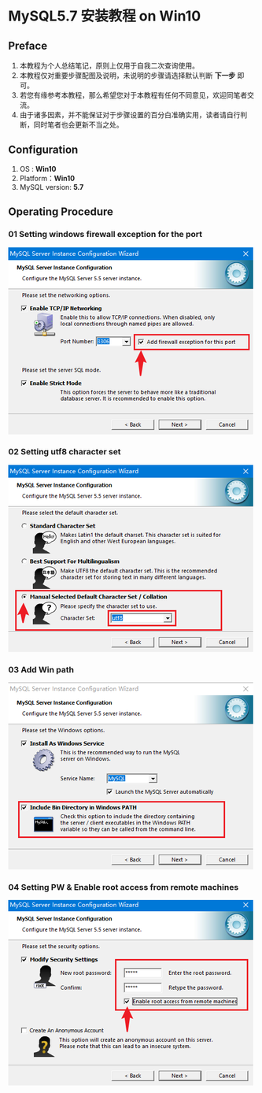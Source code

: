 

# MySQL5.7 安装教程 on Win10

## Preface

1. 本教程为个人总结笔记，原则上仅用于自我二次查询使用。
2. 本教程仅对重要步骤配图及说明，未说明的步骤请选择默认判断 **下一步** 即可。
3. 若您有缘参考本教程，那么希望您对于本教程有任何不同意见，欢迎同笔者交流。
4. 由于诸多因素，并不能保证对于步骤设置的百分白准确实用，读者请自行判断，同时笔者也会更新不当之处。



## Configuration

1. OS :  **Win10**
2. Platform：**Win10**
3. MySQL version:  **5.7**



## Operating Procedure

### 01 Setting windows firewall exception for the port

![01 Setting windows firewall exception for the port](_resource/MySQL5.7%20installation%20guide%20on%20Win10/01%20Setting%20windows%20firewall%20exception%20for%20the%20port.png)

### 02 Setting utf8 character set
![02 Setting utf8 character set](_resource/MySQL5.7%20installation%20guide%20on%20Win10/02%20Setting%20utf8%20character%20set.png)

### 03 Add Win path
![03 Add Win path](_resource/MySQL5.7%20installation%20guide%20on%20Win10/03%20Add%20Win%20path.png)

### 04 Setting PW & Enable root access from remote machines
![04 Setting PW & Enable root access from remote machines](_resource/MySQL5.7%20installation%20guide%20on%20Win10/04%20Setting%20PW%20&%20Enable%20root%20access%20from%20remote%20machines.png)

